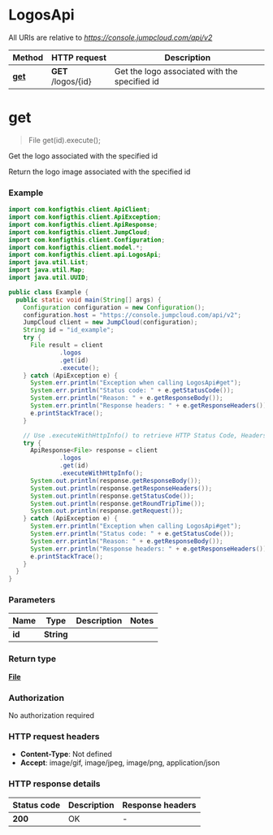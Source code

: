 # LogosApi

All URIs are relative to *https://console.jumpcloud.com/api/v2*

| Method | HTTP request | Description |
|------------- | ------------- | -------------|
| [**get**](LogosApi.md#get) | **GET** /logos/{id} | Get the logo associated with the specified id |


<a name="get"></a>
# **get**
> File get(id).execute();

Get the logo associated with the specified id

Return the logo image associated with the specified id

### Example
```java
import com.konfigthis.client.ApiClient;
import com.konfigthis.client.ApiException;
import com.konfigthis.client.ApiResponse;
import com.konfigthis.client.JumpCloud;
import com.konfigthis.client.Configuration;
import com.konfigthis.client.model.*;
import com.konfigthis.client.api.LogosApi;
import java.util.List;
import java.util.Map;
import java.util.UUID;

public class Example {
  public static void main(String[] args) {
    Configuration configuration = new Configuration();
    configuration.host = "https://console.jumpcloud.com/api/v2";
    JumpCloud client = new JumpCloud(configuration);
    String id = "id_example";
    try {
      File result = client
              .logos
              .get(id)
              .execute();
    } catch (ApiException e) {
      System.err.println("Exception when calling LogosApi#get");
      System.err.println("Status code: " + e.getStatusCode());
      System.err.println("Reason: " + e.getResponseBody());
      System.err.println("Response headers: " + e.getResponseHeaders());
      e.printStackTrace();
    }

    // Use .executeWithHttpInfo() to retrieve HTTP Status Code, Headers and Request
    try {
      ApiResponse<File> response = client
              .logos
              .get(id)
              .executeWithHttpInfo();
      System.out.println(response.getResponseBody());
      System.out.println(response.getResponseHeaders());
      System.out.println(response.getStatusCode());
      System.out.println(response.getRoundTripTime());
      System.out.println(response.getRequest());
    } catch (ApiException e) {
      System.err.println("Exception when calling LogosApi#get");
      System.err.println("Status code: " + e.getStatusCode());
      System.err.println("Reason: " + e.getResponseBody());
      System.err.println("Response headers: " + e.getResponseHeaders());
      e.printStackTrace();
    }
  }
}

```

### Parameters

| Name | Type | Description  | Notes |
|------------- | ------------- | ------------- | -------------|
| **id** | **String**|  | |

### Return type

[**File**](File.md)

### Authorization

No authorization required

### HTTP request headers

 - **Content-Type**: Not defined
 - **Accept**: image/gif, image/jpeg, image/png, application/json

### HTTP response details
| Status code | Description | Response headers |
|-------------|-------------|------------------|
| **200** | OK |  -  |

